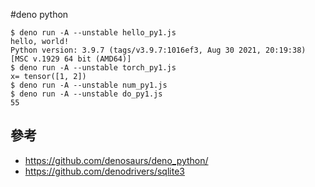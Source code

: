 #deno python

```
$ deno run -A --unstable hello_py1.js
hello, world!
Python version: 3.9.7 (tags/v3.9.7:1016ef3, Aug 30 2021, 20:19:38) [MSC v.1929 64 bit (AMD64)]
$ deno run -A --unstable torch_py1.js
x= tensor([1, 2])
$ deno run -A --unstable num_py1.js
$ deno run -A --unstable do_py1.js
55
```

## 參考

* https://github.com/denosaurs/deno_python/
* https://github.com/denodrivers/sqlite3
